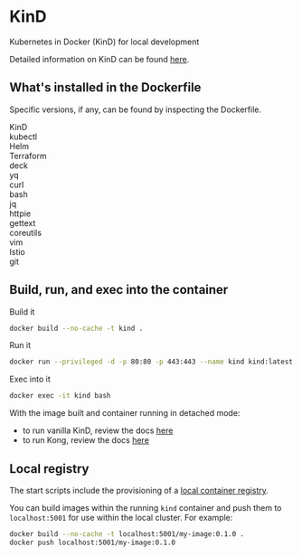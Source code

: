 # KinD
Kubernetes in Docker (KinD) for local development

Detailed information on KinD can be found [here](https://kind.sigs.k8s.io/).

## What's installed in the Dockerfile
Specific versions, if any, can be found by inspecting the Dockerfile.

KinD\
kubectl\
Helm\
Terraform\
deck\
yq\
curl\
bash\
jq\
httpie\
gettext\
coreutils\
vim\
Istio\
git

## Build, run, and exec into the container
Build it
```bash
docker build --no-cache -t kind .
```
Run it
```bash
docker run --privileged -d -p 80:80 -p 443:443 --name kind kind:latest
```
Exec into it
```bash
docker exec -it kind bash
```

With the image built and container running in detached mode:
- to run vanilla KinD, review the docs [here](KIND.md)
- to run Kong, review the docs [here](KONG.md)

## Local registry
The start scripts include the provisioning of a [local container registry](https://kind.sigs.k8s.io/docs/user/local-registry/).

You can build images within the running `kind` container and push them to `localhost:5001` for use within the local cluster. 
For example:
```bash
docker build --no-cache -t localhost:5001/my-image:0.1.0 .
docker push localhost:5001/my-image:0.1.0
```
